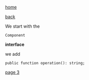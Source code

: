 [home](./page01.md)

[back](./page01.md)

We start with the 
```
Component
```

**interface**

we add
```
public function operation(): string;
```


[page 3](./page03.md)
